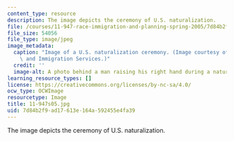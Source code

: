 ```yaml
---
content_type: resource
description: The image depicts the ceremony of U.S. naturalization.
file: /courses/11-947-race-immigration-and-planning-spring-2005/7d84b2f9ad17613e164a592455e4fa39_11-947s05.jpg
file_size: 54056
file_type: image/jpeg
image_metadata:
  caption: "Image of a U.S. naturalization ceremony. (Image courtesy of\_U.S. Citizenship\
    \ and Immigration Services.)"
  credit: ''
  image-alt: A photo behind a man raising his right hand during a naturalization ceremony.
learning_resource_types: []
license: https://creativecommons.org/licenses/by-nc-sa/4.0/
ocw_type: OCWImage
resourcetype: Image
title: 11-947s05.jpg
uid: 7d84b2f9-ad17-613e-164a-592455e4fa39
---
```

The image depicts the ceremony of U.S. naturalization.